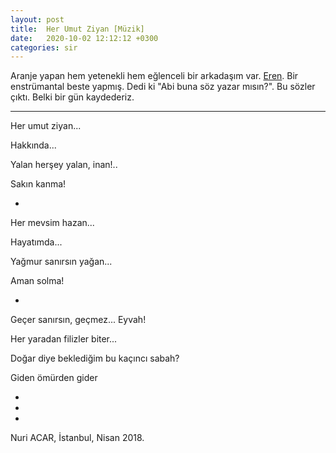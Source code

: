 ```yaml
---
layout: post
title:  Her Umut Ziyan [Müzik]
date:   2020-10-02 12:12:12 +0300
categories: sir
---
```


Aranje yapan hem yetenekli hem eğlenceli bir arkadaşım var.
[Eren](https://soundcloud.com/erenduranoglu). Bir enstrümantal beste yapmış.
Dedi ki "Abi buna söz yazar mısın?". Bu sözler çıktı. Belki bir gün
kaydederiz.

---

Her umut ziyan...

Hakkında...

Yalan herşey yalan, inan!..

Sakın kanma!

+

Her mevsim hazan...

Hayatımda...

Yağmur sanırsın yağan...

Aman solma!

+

Geçer sanırsın, geçmez... Eyvah!

Her yaradan filizler biter...

Doğar diye beklediğim bu kaçıncı sabah?

Giden ömürden gider

+
+
+

Nuri ACAR, İstanbul, Nisan 2018.
